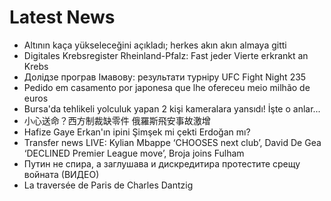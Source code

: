 # Latest News
-  Altının kaça yükseleceğini açıkladı; herkes akın akın almaya gitti
-  Digitales Krebsregister Rheinland-Pfalz: Fast jeder Vierte erkrankt an Krebs
-  Долідзе програв Імавову: результати турніру UFC Fight Night 235
-  Pedido em casamento por japonesa que lhe ofereceu meio milhão de euros
-  Bursa'da tehlikeli yolculuk yapan 2 kişi kameralara yansıdı! İşte o anlar...
-  小心送命？西方制裁缺零件 俄羅斯飛安事故激增
-  Hafize Gaye Erkan'ın ipini Şimşek mi çekti Erdoğan mı?
-  Transfer news LIVE: Kylian Mbappe ‘CHOOSES next club’, David De Gea ‘DECLINED Premier League move’, Broja joins Fulham
-  Путин не спира, а заглушава и дискредитира протестите срещу войната (ВИДЕО)
-  La traversée de Paris de Charles Dantzig
